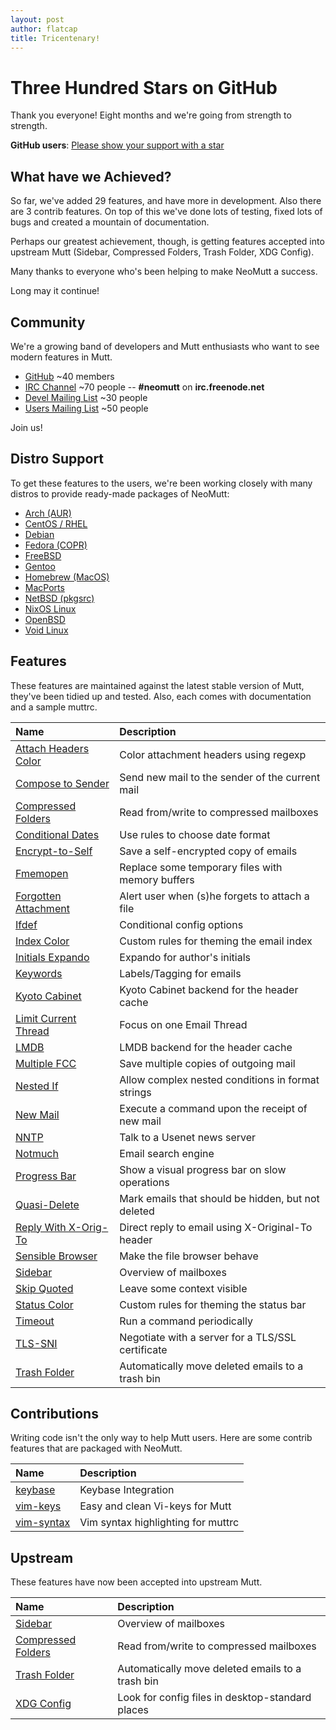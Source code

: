 ```yaml
---
layout: post
author: flatcap
title: Tricentenary!
---
```


# Three Hundred Stars on GitHub

Thank you everyone! Eight months and we're going from strength to strength.

**GitHub users**:
[Please show your support with a star](https://github.com/neomutt/neomutt)

## What have we Achieved?

So far, we've added 29 features, and have more in development. Also there are
3 contrib features. On top of this we've done lots of testing, fixed lots of
bugs and created a mountain of documentation.

Perhaps our greatest achievement, though, is getting features accepted into
upstream Mutt (Sidebar, Compressed Folders, Trash Folder, XDG Config).

Many thanks to everyone who's been helping to make NeoMutt a success.

Long may it continue!

## Community

We're a growing band of developers and Mutt enthusiasts who want to see modern
features in Mutt.

- [GitHub](https://github.com/neomutt) ~40 members
- [IRC Channel](https://webchat.freenode.net/) ~70 people -- **#neomutt** on
  **irc.freenode.net**
- [Devel Mailing
  List](http://mailman.neomutt.org/mailman/listinfo/neomutt-devel-neomutt.org)
  ~30 people
- [Users Mailing
  List](http://mailman.neomutt.org/mailman/listinfo/neomutt-users-neomutt.org)
  ~50 people

Join us!

## Distro Support

To get these features to the users, we're been working closely with many
distros to provide ready-made packages of NeoMutt:

- [Arch (AUR)](https://www.neomutt.org/distro/arch)
- [CentOS / RHEL](https://www.neomutt.org/distro/centos)
- [Debian](https://www.neomutt.org/distro/debian)
- [Fedora (COPR)](https://www.neomutt.org/distro/fedora)
- [FreeBSD](https://www.neomutt.org/distro/freebsd)
- [Gentoo](https://www.neomutt.org/distro/gentoo)
- [Homebrew (MacOS)](https://www.neomutt.org/distro/homebrew)
- [MacPorts](https://www.neomutt.org/distro/macports)
- [NetBSD (pkgsrc)](https://www.neomutt.org/distro/netbsd)
- [NixOS Linux](https://www.neomutt.org/distro/nixos)
- [OpenBSD](https://www.neomutt.org/distro/openbsd)
- [Void Linux](https://www.neomutt.org/distro/void)

## Features

These features are maintained against the latest stable version of Mutt,
they've been tidied up and tested. Also, each comes with documentation and
a sample muttrc.

| Name                                                                         | Description                                        |
| :--------------------------------------------------------------------------- | :------------------------------------------------- |
| [Attach Headers Color](https://www.neomutt.org/feature/attach-headers-color) | Color attachment headers using regexp              |
| [Compose to Sender](https://www.neomutt.org/feature/compose-to-sender)       | Send new mail to the sender of the current mail    |
| [Compressed Folders](https://www.neomutt.org/feature/compress)               | Read from/write to compressed mailboxes            |
| [Conditional Dates](https://www.neomutt.org/feature/cond-date)               | Use rules to choose date format                    |
| [Encrypt-to-Self](https://www.neomutt.org/feature/encrypt-to-self)           | Save a self-encrypted copy of emails               |
| [Fmemopen](https://www.neomutt.org/feature/fmemopen)                         | Replace some temporary files with memory buffers   |
| [Forgotten Attachment](https://www.neomutt.org/feature/forgotten-attachment) | Alert user when (s)he forgets to attach a file     |
| [Ifdef](https://www.neomutt.org/feature/ifdef)                               | Conditional config options                         |
| [Index Color](https://www.neomutt.org/feature/index-color)                   | Custom rules for theming the email index           |
| [Initials Expando](https://www.neomutt.org/feature/initials)                 | Expando for author's initials                      |
| [Keywords](https://www.neomutt.org/feature/keywords)                         | Labels/Tagging for emails                          |
| [Kyoto Cabinet](https://www.neomutt.org/feature/kyoto-cabinet)               | Kyoto Cabinet backend for the header cache         |
| [Limit Current Thread](https://www.neomutt.org/feature/limit-current-thread) | Focus on one Email Thread                          |
| [LMDB](https://www.neomutt.org/feature/lmdb)                                 | LMDB backend for the header cache                  |
| [Multiple FCC](https://www.neomutt.org/feature/multiple-fcc)                 | Save multiple copies of outgoing mail              |
| [Nested If](https://www.neomutt.org/feature/nested-if)                       | Allow complex nested conditions in format strings  |
| [New Mail](https://www.neomutt.org/feature/new-mail)                         | Execute a command upon the receipt of new mail     |
| [NNTP](https://www.neomutt.org/feature/nntp)                                 | Talk to a Usenet news server                       |
| [Notmuch](https://www.neomutt.org/feature/notmuch)                           | Email search engine                                |
| [Progress Bar](https://www.neomutt.org/feature/progress)                     | Show a visual progress bar on slow operations      |
| [Quasi-Delete](https://www.neomutt.org/feature/quasi-delete)                 | Mark emails that should be hidden, but not deleted |
| [Reply With X-Orig-To](https://www.neomutt.org/feature/reply-with-xorig)     | Direct reply to email using X-Original-To header   |
| [Sensible Browser](https://www.neomutt.org/feature/sensible-browser)         | Make the file browser behave                       |
| [Sidebar](https://www.neomutt.org/feature/sidebar)                           | Overview of mailboxes                              |
| [Skip Quoted](https://www.neomutt.org/feature/skip-quoted)                   | Leave some context visible                         |
| [Status Color](https://www.neomutt.org/feature/status-color)                 | Custom rules for theming the status bar            |
| [Timeout](https://www.neomutt.org/feature/global-hooks)                      | Run a command periodically                         |
| [TLS-SNI](https://www.neomutt.org/feature/tls-sni)                           | Negotiate with a server for a TLS/SSL certificate  |
| [Trash Folder](https://www.neomutt.org/feature/trash)                        | Automatically move deleted emails to a trash bin   |

## Contributions

Writing code isn't the only way to help Mutt users. Here are some contrib
features that are packaged with NeoMutt.

| Name                                                                 | Description                        |
| :------------------------------------------------------------------- | :--------------------------------- |
| [keybase](https://www.neomutt.org/contrib/keybase)                   | Keybase Integration                |
| [vim-keys](https://www.neomutt.org/contrib/vim-keys)                 | Easy and clean Vi-keys for Mutt    |
| [vim-syntax](https://github.com/neomutt/neomutt.vim/blob/master/syntax/neomuttrc.vim) | Vim syntax highlighting for muttrc |

## Upstream

These features have now been accepted into upstream Mutt.

| Name                                                           | Description                                      |
| :------------------------------------------------------------- | :----------------------------------------------- |
| [Sidebar](https://www.neomutt.org/feature/sidebar)             | Overview of mailboxes                            |
| [Compressed Folders](https://www.neomutt.org/feature/compress) | Read from/write to compressed mailboxes          |
| [Trash Folder](https://www.neomutt.org/feature/trash)          | Automatically move deleted emails to a trash bin |
| [XDG Config](https://www.neomutt.org/guide/configuration)      | Look for config files in desktop-standard places |

